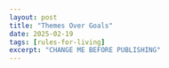 ```yaml
---
layout: post
title: "Themes Over Goals"
date: 2025-02-19
tags: [rules-for-living]
excerpt: "CHANGE ME BEFORE PUBLISHING"
---
```


